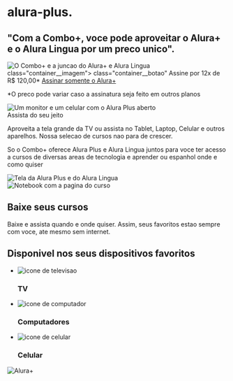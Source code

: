 # alura-plus.
<!DOCTYPE html>
<html>
    <head>
        <title>AluraPlus</title>
        <meta harset="UTF-8">
        <meta name="viewport" content="width-device-width, initial-scale=1">    
        <link rel="stylesheet" href="styles.css">
        <link rel="preconnect" href="https.//fonts.googleapis.com"
        <link rel="preconnect" href="https.//fonts.gstatic.com"
    </head>
<body>
    <section class="container principal">
      <div class="container__caixa">
    <h1>"Com a Combo+, voce pode aproveitar o Alura+ e o Alura Lingua por um preco unico".</h1>
    <img src="img/Combo.png" alt="O Combo+ e a juncao do Alura+ e Alura Lingua"> class="container__imagem">
    <a href="www.alura.com.br"></a> class="container__botao" Assine por 12x de R$ 120,00*</a>
    <a href="www.alura.com.br" class="container__botao botao_secundario">Assinar somente o Alura+ </a>
    <p class="container__aviso">*O preco pode variar caso a assinatura seja feito em outros planos</p>
    </div>
  </section>

  <section class="container secundario">
    <img src="img/Plataformas.png" alt="Um monitor e um celular com o Alura Plus aberto" class="secundario__imagem">
    <div class="container__descricao"
    <h2 class="descricao__titulo">Assista do seu jeito</h2>
    <p class="descricao__titulo"></p>
    <p class="descricao__texto">Aproveita a tela grande da TV ou assista no Tablet, Laptop, Celular e outros aparelhos. Nossa selecao de cursos nao para de crescer.</p>
  </div>
  </section>

  <section class="container secundario">
    <div class="container__descricao">
        <p class="descricao__texto">So o Combo+ oferece Alura Plus e Alura Lingua juntos para voce ter acesso a cursos de diversas areas de tecnologia e aprender ou espanhol onde e como quiser</p>
        <a href="www.alura.com.br" class="container__botao secundario__botao" Assinar o Combo+></a>
    </div>
    <img src="img/Telas.png" alt="Tela da Alura Plus e do Alura Lingua" class="secundario__imagem"
  </section>

  <section class="container secundario">
    <img src="img/Notebook.png" alt="Notebook com a pagina do curso"
    class="secundario__imagem">
    <div class="container__descricao">
      <h2 class="descricao__titulo"> Baixe seus cursos</h2>
      <p class="descricao__texto"> Baixe e assista quando e onde quiser. Assim, seus favoritos estao sempre com voce, ate mesmo sem internet.</p>
    </div>
  </section>

  <section class="dispositivos">
    <h2 class="dispositivos__titulo"> Disponivel nos seus dispositivos favoritos </h2>
    <ul class="dispositivos__lista">
      <li> <img src="img/tv.png" alt="icone de televisao">
      <h3 class="lista__item">TV</h3>
      <li> <img src="img/computador.png" alt="icone de computador">
      <h3 class="lista__item">Computadores</h3>
      <li> <img src="img.celular.png" alt="icone de celular">
      <h3 class="lista__item">Celular</h3></li>
    </ul>
  </section>
   
  <footer class="rodape">
    <img src="img/Logo.png" alt="Alura+" class="rodape__logo">
  </footer>


</body>   
</html>
